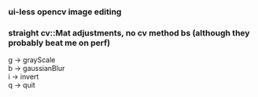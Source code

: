 ### ui-less opencv image editing 
### straight cv::Mat adjustments, no cv method bs (although they probably beat me on perf)
g -> grayScale\
b -> gaussianBlur\
i -> invert\
q -> quit


